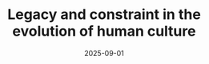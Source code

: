 ---
title: "Legacy and constraint in the evolution of human culture"
collection: publications
permalink: /publication/2025_garfield_EHB_comment
excerpt: <blockquote>Kinship is culturally constructed. Leaders teach opaque norms for fitness-relevant reasons. Individuals often conform to social constraints. And innovations accumulate across generations, embedded in symbolic institutions.</blockquote>
date: 2025-09-01
venue: 'Evolution and Human Behavior'
paperurl: '/files/garfield_EHBcomment_2025.pdf'
link: 'https://doi.org/10.1016/j.evolhumbehav.2025.106714'
github: ''
code: ''
citation: 'Garfield, Zachary H. (2025), &quot;Legacy and constraint in the evolution of human culture&quot; <i>Evolution and Human Behavior</i>'
---